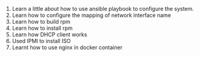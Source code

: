 1. Learn a little about how to use ansible playbook to configure the system. 
2. Learn how to configure the mapping of network interface name
3. Learn how to build rpm  
4. Learn how to install rpm 
5. Learn how DHCP client works
6. Used IPMI to install ISO
7. Learnt how to use nginx in docker container
